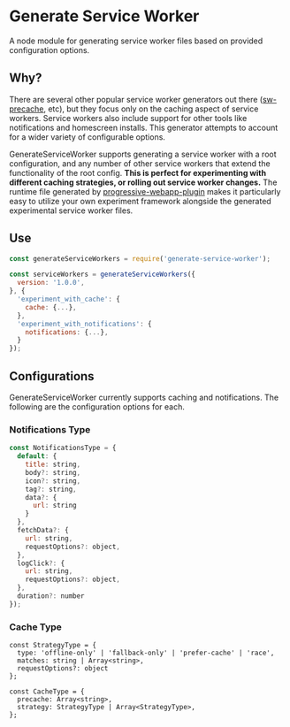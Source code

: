 Generate Service Worker
=========================
A node module for generating service worker files based on provided configuration options.

## Why?
There are several other popular service worker generators out there ([sw-precache](https://github.com/GoogleChrome/sw-precache), etc), but they focus only on the caching aspect of service workers. Service workers also include support for other tools like notifications and homescreen installs. This generator attempts to account for a wider variety of configurable options.

GenerateServiceWorker supports generating a service worker with a root configuration, and any number of other service workers that extend the functionality of the root config. **This is perfect for experimenting with different caching strategies, or rolling out service worker changes.** The runtime file generated by [progressive-webapp-plugin](https://github.com/pinterest/pwa/tree/master/packages/progressive-webapp-plugin) makes it particularly easy to utilize your own experiment framework alongside the generated experimental service worker files.

## Use

```js
const generateServiceWorkers = require('generate-service-worker');

const serviceWorkers = generateServiceWorkers({
  version: '1.0.0',
}, {
  'experiment_with_cache': {
    cache: {...},
  },
  'experiment_with_notifications': {
    notifications: {...},
  }
});
```

## Configurations
GenerateServiceWorker currently supports caching and notifications. The following are the configuration options for each. 

### Notifications Type
```js
const NotificationsType = {
  default: {
    title: string,
    body?: string,
    icon?: string,
    tag?: string,
    data?: {
      url: string
    }
  },
  fetchData?: {
    url: string,
    requestOptions?: object,
  },
  logClick?: {
    url: string,
    requestOptions?: object,
  },
  duration?: number
});

```

### Cache Type
```
const StrategyType = {
  type: 'offline-only' | 'fallback-only' | 'prefer-cache' | 'race',
  matches: string | Array<string>,
  requestOptions?: object
};

const CacheType = {
  precache: Array<string>,
  strategy: StrategyType | Array<StrategyType>,
};
```
